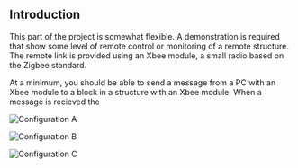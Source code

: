 ## Introduction
This part of the project is somewhat flexible. A demonstration is required that show some level of remote control or monitoring of a remote structure. The remote link is provided using an Xbee module, a small radio based on the Zigbee standard.

At a minimum, you should be able to send a message from a PC with an Xbee module to a block in a structure with an Xbee module. When a message is recieved the 

![Configuration A](./Project-Part-VII:-High-level-Applications-A.png "Configuration A")

![Configuration B](./Project-Part-VII:-High-level-Applications-B.png "Configuration B")

![Configuration C](./Project-Part-VII:-High-level-Applications-C.png "Configuration C")

